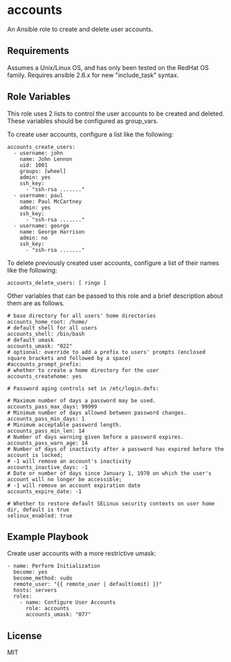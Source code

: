 accounts
========

An Ansible role to create and delete user accounts.

Requirements
------------

Assumes a Unix/Linux OS, and has only been tested on the RedHat OS family.
Requires ansible 2.6.x for new "include_task" syntax.

Role Variables
--------------

This role uses 2 lists to control the user accounts to be created and deleted.
These variables should be configured as group_vars.

To create user accounts, configure a list like the following:

    accounts_create_users:
      - username: john
        name: John Lennon
        uid: 1001
        groups: [wheel]
        admin: yes
        ssh_key:
          - "ssh-rsa ......."
      - username: paul
        name: Paul McCartney
        admin: yes
        ssh_key:
          - "ssh-rsa ......."
      - username: george
        name: George Harrison
        admin: no
        ssh_key:
          - "ssh-rsa ......."

To delete previously created user accounts, configure a list of their names like the following:

    accounts_delete_users: [ ringo ]

Other variables that can be passed to this role and a brief description about
them are as follows.

    # base directory for all users' home directories
    accounts_home_root: /home/
    # default shell for all users
    accounts_shell: /bin/bash
    # default umask
    accounts_umask: "022"
    # optional: override to add a prefix to users' prompts (enclosed square brackets and followed by a space)
    #accounts_prompt_prefix: 
    # whether to create a home directory for the user
    accounts_createhome: yes

    # Password aging controls set in /etc/login.defs:

    # Maximum number of days a password may be used.
    accounts_pass_max_days: 99999
    # Minimum number of days allowed between password changes.
    accounts_pass_min_days: 1
    # Minimum acceptable password length.
    accounts_pass_min_len: 14
    # Number of days warning given before a password expires.
    accounts_pass_warn_age: 14
    # Number of days of inactivity after a password has expired before the account is locked;
    # -1 will remove an account's inactivity
    accounts_inactive_days: -1
    # Date or number of days since January 1, 1970 on which the user's account will no longer be accessible;
    # -1 will remove an account expiration date
    accounts_expire_date: -1

    # Whether to restore default SELinux security contexts on user home dir, default is true
    selinux_enabled: true

Example Playbook
----------------

Create user accounts with a more restrictive umask:

    - name: Perform Initialization
      become: yes
      become_method: sudo
      remote_user: "{{ remote_user | default(omit) }}"
      hosts: servers
      roles:
        - name: Configure User Accounts
          role: accounts
          accounts_umask: "077"

License
-------

MIT

